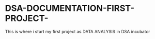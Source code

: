 # DSA-DOCUMENTATION-FIRST-PROJECT-
This is where i start my first project as DATA ANALYSIS in DSA incubator 
